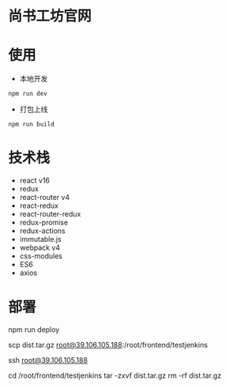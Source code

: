 # 尚书工坊官网

# 使用

- 本地开发

```
npm run dev
```

- 打包上线

```
npm run build
```

# 技术栈

- react v16
- redux
- react-router v4
- react-redux
- react-router-redux
- redux-promise
- redux-actions
- immutable.js
- webpack v4
- css-modules
- ES6
- axios

# 部署

npm run deploy

scp dist.tar.gz root@39.106.105.188:/root/frontend/testjenkins

ssh root@39.106.105.188

cd /root/frontend/testjenkins
tar -zxvf dist.tar.gz
rm -rf dist.tar.gz
